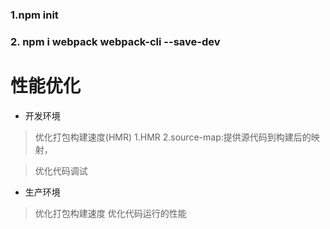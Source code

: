 ### 1.npm init
### 2. npm i webpack webpack-cli --save-dev

# 性能优化

* 开发环境
> 优化打包构建速度(HMR)
> 1.HMR
> 2.source-map:提供源代码到构建后的映射，

> 优化代码调试 

* 生产环境
> 优化打包构建速度
> 优化代码运行的性能